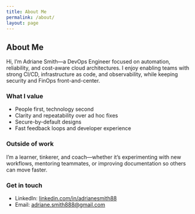 ```yaml
---
title: About Me
permalink: /about/
layout: page
---
```


## About Me
Hi, I’m Adriane Smith—a DevOps Engineer focused on automation, reliability, and cost-aware cloud architectures. I enjoy enabling teams with strong CI/CD, infrastructure as code, and observability, while keeping security and FinOps front-and-center.

### What I value
- People first, technology second
- Clarity and repeatability over ad hoc fixes
- Secure-by-default designs
- Fast feedback loops and developer experience

### Outside of work
I’m a learner, tinkerer, and coach—whether it’s experimenting with new workflows, mentoring teammates, or improving documentation so others can move faster.

### Get in touch
- LinkedIn: [linkedin.com/in/adrianesmith88](https://www.linkedin.com/in/adrianesmith88)
- Email: adriane.smith888@gmail.com
